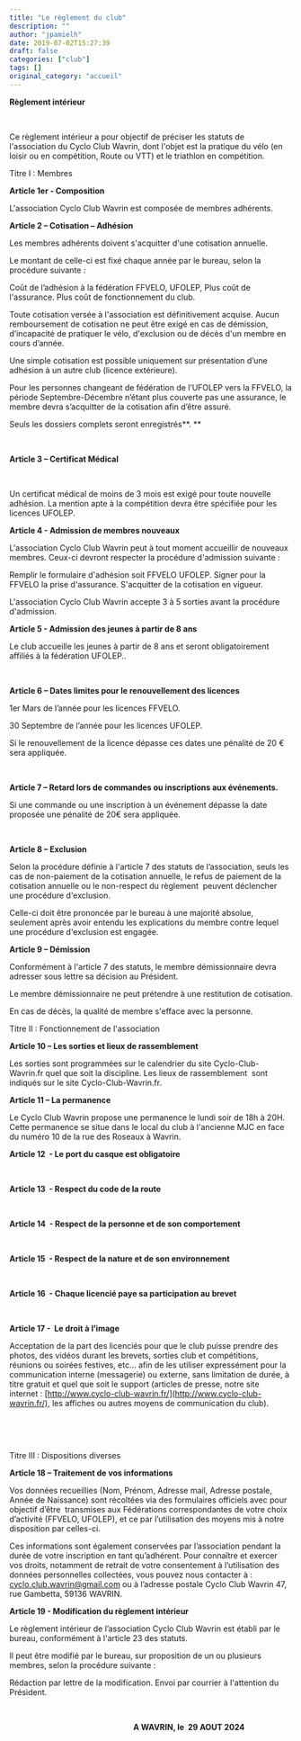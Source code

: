 ```yaml
---
title: "Le règlement du club"
description: ""
author: "jpamielh"
date: 2019-07-02T15:27:39
draft: false
categories: ["club"]
tags: []
original_category: "accueil"
---
```


**Règlement intérieur**

**&nbsp;**

Ce règlement intérieur a pour objectif de préciser les statuts de l'association du Cyclo Club Wavrin, dont l'objet est la pratique du vélo (en loisir ou en compétition, Route ou VTT) et le triathlon en compétition.

Titre I : Membres

**Article 1er - Composition**

L'association Cyclo Club Wavrin est composée de membres adhérents.

**Article 2 – Cotisation – Adhésion**

Les membres adhérents doivent s'acquitter d'une cotisation annuelle.

Le montant de celle-ci est fixé chaque année par le bureau, selon la procédure suivante :

Coût de l’adhésion à la fédération FFVELO, UFOLEP,
Plus coût de l'assurance.
Plus coût de fonctionnement du club.

Toute cotisation versée à l'association est définitivement acquise. Aucun remboursement de cotisation ne peut être exigé en cas de démission, d’incapacité de pratiquer le vélo, d'exclusion ou de décès d'un membre en cours d’année.

Une simple cotisation est possible uniquement sur présentation d’une adhésion à un autre club (licence extérieure).

Pour les personnes changeant de fédération de l’UFOLEP vers la FFVELO, la période Septembre-Décembre n’étant plus couverte pas une assurance, le membre devra s’acquitter de la cotisation afin d’être assuré.

Seuls les dossiers complets seront enregistrés**. **

**&nbsp;**

**Article 3 – Certificat Médical**

**&nbsp;**

Un certificat médical de moins de 3 mois est exigé pour toute nouvelle adhésion. La mention apte à la compétition devra être spécifiée pour les licences UFOLEP.

**Article 4 - Admission de membres nouveaux**

L'association Cyclo Club Wavrin peut à tout moment accueillir de nouveaux membres. Ceux-ci devront respecter la procédure d'admission suivante :

Remplir le formulaire d'adhésion soit FFVELO UFOLEP.
Signer pour la FFVELO la prise d'assurance.
S'acquitter de la cotisation en vigueur.

L'association Cyclo Club Wavrin accepte 3 à 5 sorties avant la procédure d'admission.&nbsp;

**Article 5 - Admission des jeunes à partir de 8 ans**

Le club accueille les jeunes à partir de 8 ans et seront obligatoirement affiliés à la fédération UFOLEP..

***&nbsp;***

**Article 6 – Dates limites pour le renouvellement des licences**

1er&nbsp;Mars de l’année pour les licences FFVELO.

30 Septembre de l’année pour les licences UFOLEP.

Si le renouvellement de la licence dépasse ces dates une pénalité de 20 € sera appliquée.

*&nbsp;*

**Article 7 – Retard lors de commandes ou inscriptions aux événements.**

Si une commande ou une inscription à un événement dépasse la date proposée une pénalité de 20€ sera appliquée.

**&nbsp;**

**Article 8 – Exclusion**

Selon la procédure définie à l'article 7 des statuts de l’association, seuls les cas de non-paiement de la cotisation annuelle, le refus de paiement de la cotisation annuelle ou le non-respect du règlement&nbsp; peuvent déclencher une procédure d'exclusion.

Celle-ci doit être prononcée par le bureau à une majorité absolue, seulement après avoir entendu les explications du membre contre lequel une procédure d'exclusion est engagée.

**Article 9 – Démission**

Conformément à l'article 7 des statuts, le membre démissionnaire devra adresser sous lettre sa décision au Président.

Le membre démissionnaire ne peut prétendre à une restitution de cotisation.

En cas de décès, la qualité de membre s'efface avec la personne.

Titre II : Fonctionnement de l'association

**Article 10 – Les sorties et lieux de rassemblement**

Les sorties sont programmées sur le calendrier du site Cyclo-Club-Wavrin.fr quel que soit la discipline. Les lieux de rassemblement&nbsp; sont indiqués sur le site Cyclo-Club-Wavrin.fr.

**Article 11 – La permanence**

Le Cyclo Club Wavrin propose une permanence le lundi soir de 18h à 20H. Cette permanence se situe dans le local du club à l'ancienne MJC en face du numéro 10 de la rue des Roseaux à Wavrin.

**Article 12&nbsp; - Le port du casque est obligatoire**

**&nbsp;**

**Article 13&nbsp; - Respect du code de la route**

**&nbsp;**

**Article 14&nbsp; - Respect de la personne et de son comportement**

**&nbsp;**

**Article 15&nbsp; - Respect de la nature et de son environnement**

**&nbsp;**

**Article 16&nbsp; - Chaque licencié paye sa participation au brevet**

**&nbsp;**

**Article 17 -&nbsp; Le droit à l’image**

Acceptation de la part des licenciés pour que le club puisse prendre des photos, des vidéos durant les brevets, sorties club et compétitions, réunions ou soirées festives, etc… afin de les utiliser expressément pour la communication interne (messagerie) ou externe, sans limitation de durée, à titre gratuit et quel que soit le support (articles de presse, notre site internet&nbsp;: [http://www.cyclo-club-wavrin.fr/](http://www.cyclo-club-wavrin.fr/), les affiches ou autres moyens de communication du club).

**&nbsp;**

**&nbsp;**

Titre III : Dispositions diverses

**Article 18 – Traitement de vos informations**

Vos données recueillies (Nom, Prénom, Adresse mail, Adresse postale, Année de Naissance) sont récoltées via des formulaires officiels avec pour objectif d’être &nbsp;transmises aux Fédérations correspondantes de votre choix d’activité (FFVELO, UFOLEP), et ce par l’utilisation des moyens mis à notre disposition par celles-ci.

Ces informations sont également conservées par l’association pendant la durée de votre inscription en tant qu’adhérent. Pour connaître et exercer vos droits, notamment de retrait de votre consentement à l’utilisation des données personnelles collectées, vous pouvez nous contacter à&nbsp;: [cyclo.club.wavrin@gmail.com](mailto:cyclo.club.wavrin@gmail.com) ou à l’adresse postale Cyclo Club Wavrin 47, rue Gambetta, 59136 WAVRIN.

**Article 19 - Modification du règlement intérieur**

Le règlement intérieur de l’association Cyclo Club Wavrin est établi par le bureau, conformément à l'article 23 des statuts.

Il peut être modifié par le bureau, sur proposition de un ou plusieurs membres, selon la procédure suivante&nbsp;:

Rédaction par lettre de la modification.
Envoi par courrier à l'attention du Président.

**&nbsp;**

&nbsp;&nbsp;&nbsp;&nbsp;&nbsp;&nbsp;&nbsp;&nbsp;&nbsp;&nbsp;&nbsp;&nbsp;&nbsp;&nbsp;&nbsp;&nbsp;&nbsp;&nbsp;&nbsp;&nbsp;&nbsp;&nbsp;&nbsp;&nbsp;&nbsp;&nbsp;&nbsp;&nbsp;&nbsp;&nbsp;&nbsp;&nbsp;&nbsp;&nbsp;&nbsp;&nbsp;&nbsp;&nbsp;&nbsp;&nbsp;&nbsp;&nbsp;&nbsp;&nbsp;&nbsp;&nbsp;&nbsp;&nbsp;&nbsp;&nbsp;&nbsp;&nbsp;&nbsp;&nbsp;&nbsp; **A WAVRIN, le &nbsp;29 AOUT 2024**
